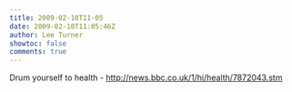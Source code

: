 ```yaml
---
title: 2009-02-10T11-05
date: 2009-02-10T11:05:46Z
author: Lee Turner
showtoc: false
comments: true
---
```


Drum yourself to health - http://news.bbc.co.uk/1/hi/health/7872043.stm

